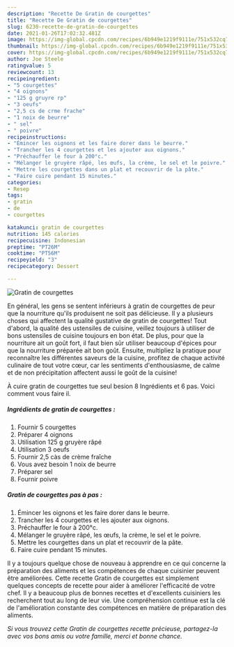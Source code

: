 ```yaml
---
description: "Recette De Gratin de courgettes"
title: "Recette De Gratin de courgettes"
slug: 6230-recette-de-gratin-de-courgettes
date: 2021-01-26T17:02:32.481Z
image: https://img-global.cpcdn.com/recipes/6b949e1219f9111e/751x532cq70/gratin-de-courgettes-photo-principale-de-la-recette.jpg
thumbnail: https://img-global.cpcdn.com/recipes/6b949e1219f9111e/751x532cq70/gratin-de-courgettes-photo-principale-de-la-recette.jpg
cover: https://img-global.cpcdn.com/recipes/6b949e1219f9111e/751x532cq70/gratin-de-courgettes-photo-principale-de-la-recette.jpg
author: Joe Steele
ratingvalue: 5
reviewcount: 13
recipeingredient:
- "5 courgettes"
- "4 oignons"
- "125 g gruyre rp"
- "3 oeufs"
- "2,5 cs de crme frache"
- "1 noix de beurre"
- " sel"
- " poivre"
recipeinstructions:
- "Émincer les oignons et les faire dorer dans le beurre."
- "Trancher les 4 courgettes et les ajouter aux oignons."
- "Préchauffer le four à 200°c."
- "Mélanger le gruyère râpé, les œufs, la crème, le sel et le poivre."
- "Mettre les courgettes dans un plat et recouvrir de la pâte."
- "Faire cuire pendant 15 minutes."
categories:
- Resep
tags:
- gratin
- de
- courgettes

katakunci: gratin de courgettes 
nutrition: 145 calories
recipecuisine: Indonesian
preptime: "PT26M"
cooktime: "PT56M"
recipeyield: "3"
recipecategory: Dessert

---
```



![Gratin de courgettes](https://img-global.cpcdn.com/recipes/6b949e1219f9111e/751x532cq70/gratin-de-courgettes-photo-principale-de-la-recette.jpg)

En général, les gens se sentent inférieurs à gratin de courgettes de peur que la nourriture qu'ils produisent ne soit pas délicieuse. Il y a plusieurs choses qui affectent la qualité gustative de gratin de courgettes! Tout d'abord, la qualité des ustensiles de cuisine, veillez toujours à utiliser de bons ustensiles de cuisine toujours en bon état. De plus, pour que la nourriture ait un goût fort, il faut bien sûr utiliser beaucoup d'épices pour que la nourriture préparée ait bon goût. Ensuite, multipliez la pratique pour reconnaître les différentes saveurs de la cuisine, profitez de chaque activité culinaire de tout votre cœur, car les sentiments d'enthousiasme, de calme et de non précipitation affectent aussi le goût de la cuisine!

<!--inarticleads1-->

À cuire gratin de courgettes tue seul besion 8 Ingrédients et 6 pas. Voici comment vous faire il.

##### Ingrédients de gratin de courgettes :

1. Fournir 5 courgettes
1. Préparer 4 oignons
1. Utilisation 125 g gruyère râpé
1. Utilisation 3 oeufs
1. Fournir 2,5 càs de crème fraîche
1. Vous avez besoin 1 noix de beurre
1. Préparer  sel
1. Fournir  poivre




<!--inarticleads2-->

##### Gratin de courgettes pas à pas :

1. Émincer les oignons et les faire dorer dans le beurre.
1. Trancher les 4 courgettes et les ajouter aux oignons.
1. Préchauffer le four à 200°c.
1. Mélanger le gruyère râpé, les œufs, la crème, le sel et le poivre.
1. Mettre les courgettes dans un plat et recouvrir de la pâte.
1. Faire cuire pendant 15 minutes.




<!--inarticleads1-->

<p>
Il y a toujours quelque chose de nouveau à apprendre en ce qui concerne la préparation des aliments et les compétences de chaque cuisinier peuvent être améliorées. Cette recette Gratin de courgettes est simplement quelques concepts de recette pour aider à améliorer l'efficacité de votre chef. Il y a beaucoup plus de bonnes recettes et d'excellents cuisiniers les recherchent tout au long de leur vie. Une compréhension continue est la clé de l'amélioration constante des compétences en matière de préparation des aliments.
</p>

<p>
<i>Si vous trouvez cette Gratin de courgettes recette précieuse, partagez-la avec vos bons amis ou votre famille, merci et bonne chance.</i>
</p>
